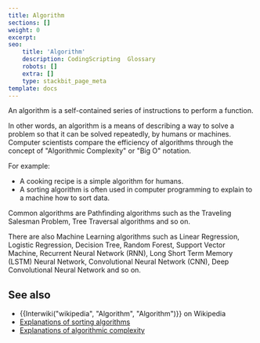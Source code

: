 ```yaml
---
title: Algorithm
sections: []
weight: 0
excerpt: 
seo:
    title: 'Algorithm'
    description: CodingScripting  Glossary
    robots: []
    extra: []
    type: stackbit_page_meta
template: docs
---
```


An algorithm is a self-contained series of instructions to perform a function.

In other words, an algorithm is a means of describing a way to solve a problem so that it can be solved repeatedly, by humans or machines. Computer scientists compare the efficiency of algorithms through the concept of "Algorithmic Complexity" or "Big O" notation.

For example:

- A cooking recipe is a simple algorithm for humans.
- A sorting algorithm is often used in computer programming to explain to a machine how to sort data.

Common algorithms are Pathfinding algorithms such as the Traveling Salesman Problem, Tree Traversal algorithms and so on.

There are also Machine Learning algorithms such as Linear Regression, Logistic Regression, Decision Tree, Random Forest, Support Vector Machine, Recurrent Neural Network (RNN), Long Short Term Memory (LSTM) Neural Network, Convolutional Neural Network (CNN), Deep Convolutional Neural Network and so on.

## See also

- {{Interwiki("wikipedia", "Algorithm", "Algorithm")}} on Wikipedia
- [Explanations of sorting algorithms](https://www.toptal.com/developers/sorting-algorithms)
- [Explanations of algorithmic complexity](https://bigocheatsheet.com/)
